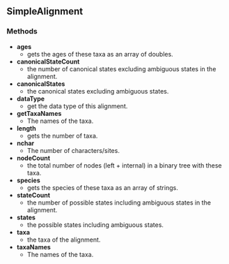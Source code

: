 SimpleAlignment
---------------
### Methods

- **ages**
  - gets the ages of these taxa as an array of doubles.
- **canonicalStateCount**
  - the number of canonical states excluding ambiguous states in the alignment.
- **canonicalStates**
  - the canonical states excluding ambiguous states.
- **dataType**
  - get the data type of this alignment.
- **getTaxaNames**
  - The names of the taxa.
- **length**
  - gets the number of taxa.
- **nchar**
  - The number of characters/sites.
- **nodeCount**
  - the total number of nodes (left + internal) in a binary tree with these taxa.
- **species**
  - gets the species of these taxa as an array of strings.
- **stateCount**
  - the number of possible states including ambiguous states in the alignment.
- **states**
  - the possible states including ambiguous states.
- **taxa**
  - the taxa of the alignment.
- **taxaNames**
  - The names of the taxa.